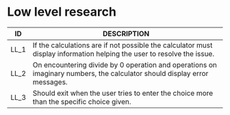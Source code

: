 # Low level research
ID            | DESCRIPTION                                                                                                                
------------- | -------------------------------------------------------------------------------------------------------------------------  
LL_1          | If the calculations are if not possible the calculator  must display information helping the user to resolve the issue.
LL_2          | On encountering divide by 0 operation and operations on imaginary numbers, the calculator should display error messages.
LL_3          | Should exit when the user tries to enter the choice more than the specific choice given.
  
